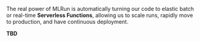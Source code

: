 The real power of MLRun is automatically turning our code to elastic batch or real-time **Serverless Functions**, 
allowing us to scale runs, rapidly move to production, and have continuous deployment.

**TBD**
